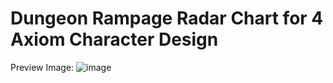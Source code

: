 # Dungeon Rampage Radar Chart for 4 Axiom Character Design
Preview Image:
![image](https://github.com/user-attachments/assets/bf91fda2-ed73-4d76-95e1-7ae0973c1988)


